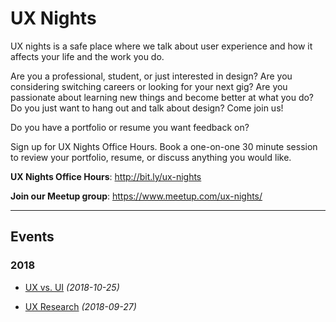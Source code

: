 # UX Nights

UX nights is a safe place where we talk about user experience and how it affects your life and the work you do.

Are you a professional, student, or just interested in design? Are you considering switching careers or looking for your next gig? Are you passionate about learning new things and become better at what you do? Do you just want to hang out and talk about design? Come join us!

Do you have a portfolio or resume you want feedback on?

Sign up for UX Nights Office Hours. Book a one-on-one 30 minute session to review your portfolio, resume, or discuss anything you would like.

**UX Nights Office Hours**: http://bit.ly/ux-nights

**Join our Meetup group**: https://www.meetup.com/ux-nights/

- - -

## Events

### 2018

* [UX vs. UI](events/ux-vs-ui) _(2018-10-25)_

* [UX Research](events/ux-research) _(2018-09-27)_

